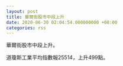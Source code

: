 ```yaml
---
layout: post
title: 華爾街股市中段上升
date: 2020-06-30 02:04:54.000000000 +08:00
categories: rss
---
```


華爾街股市中段上升。

道瓊斯工業平均指數報25514，上升499點。
